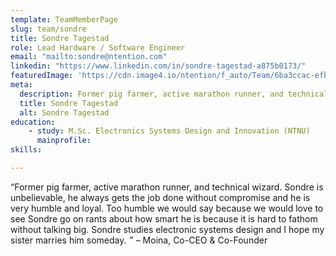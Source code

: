 ```yaml
---
template: TeamMemberPage
slug: team/sondre
title: Sondre Tagestad
role: Lead Hardware / Software Engineer
email: "mailto:sondre@ntention.com"
linkedin: "https://www.linkedin.com/in/sondre-tagestad-a875b0173/"
featuredImage: 'https://cdn.image4.io/ntention/f_auto/Team/6ba3ccac-efbd-4586-bc7c-11c9a3da043c.Jpeg'
meta:
  description: Former pig farmer, active marathon runner, and technical wizard. Sondre is unbelievable, he always gets the job done without compromise …
  title: Sondre Tagestad
  alt: Sondre Tagestad
education:
    - study: M.Sc. Electronics Systems Design and Innovation (NTNU)
      mainprofile:
skills:

---
```

<!BIO>
“Former pig farmer, active marathon runner, and technical wizard. Sondre is unbelievable, he always gets the job done without compromise and he is very humble and loyal. Too humble we would say because we would love to see Sondre go on rants about how smart he is because it is hard to fathom without talking big. Sondre studies electronic systems design and I hope my sister marries him someday.  ” – Moina, Co-CEO & Co-Founder
